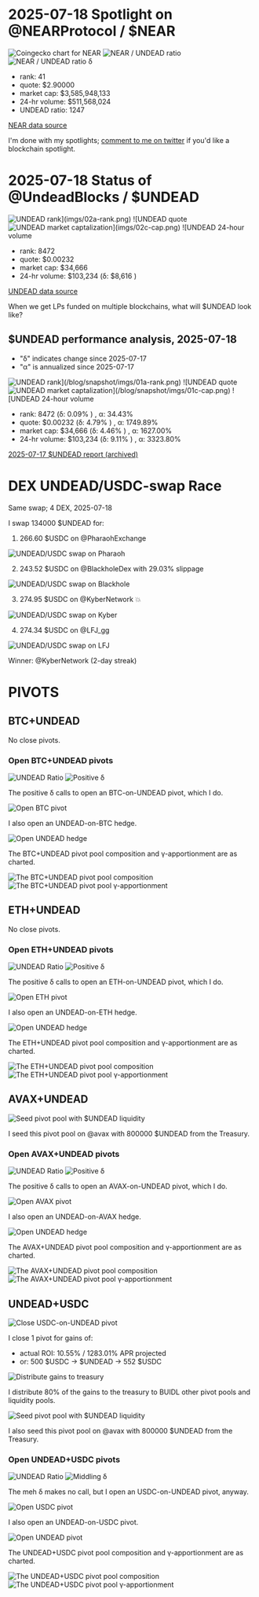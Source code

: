 # 2025-07-18 Spotlight on @NEARProtocol / $NEAR 

![Coingecko chart for NEAR](imgs/01a-near.png) 
![NEAR / UNDEAD ratio](imgs/01b-ratio.png) 
![NEAR / UNDEAD ratio δ](imgs/01c-delta.png) 


* rank: 41 
* quote: $2.90000 
* market cap: $3,585,948,133 
* 24-hr volume: $511,568,024 
* UNDEAD ratio: 1247 

[NEAR data source](https://www.coingecko.com/en/coins/near) 

I'm done with my spotlights; [comment to me on twitter](https://x.com/pivocateur) if you'd like a blockchain spotlight.
# 2025-07-18 Status of @UndeadBlocks / $UNDEAD 

![$UNDEAD rank](imgs/02a-rank.png) 
![$UNDEAD quote](imgs/02b-quote.png) 
![$UNDEAD market captalization](imgs/02c-cap.png) 
![$UNDEAD 24-hour volume](imgs/02d-vol.png) 

* rank: 8472 
* quote: $0.00232 
* market cap: $34,666 
* 24-hr volume: $103,234 (δ: $8,616 ) 


[UNDEAD data source](https://www.coingecko.com/en/coins/undead-blocks) 



When we get LPs funded on multiple blockchains, what will $UNDEAD look like? 

## $UNDEAD performance analysis, 2025-07-18 

* "δ" indicates change since 2025-07-17 
* "α" is annualized since 2025-07-17 

![$UNDEAD rank](/blog/snapshot/imgs/01a-rank.png) 
![$UNDEAD quote](/blog/snapshot/imgs/01b-quote.png) 
![$UNDEAD market captalization](/blog/snapshot/imgs/01c-cap.png) 
![$UNDEAD 24-hour volume](/blog/snapshot/imgs/01d-vol.png) 

* rank: 8472 (δ: 0.09% ) , α: 34.43% 
* quote: $0.00232 (δ: 4.79% ) , α: 1749.89% 
* market cap: $34,666 (δ: 4.46% ) , α: 1627.00% 
* 24-hr volume: $103,234 (δ: 9.11% ) , α: 3323.80% 

[2025-07-17 $UNDEAD report (archived)](https://github.com/pivoteur/biz/tree/main/blog/snapshot) 
# DEX UNDEAD/USDC-swap Race 

Same swap; 4 DEX, 2025-07-18 

I swap 134000 $UNDEAD for: 

1. 266.60 $USDC on @PharaohExchange 

![UNDEAD/USDC swap on Pharaoh](imgs/03a-pharaoh.png) 

2. 243.52 $USDC on @BlackholeDex with 29.03% slippage 

![UNDEAD/USDC swap on Blackhole](imgs/03b-blackhole.png) 

3. 274.95 $USDC on @KyberNetwork 💥 

![UNDEAD/USDC swap on Kyber](imgs/03c-kyber.png) 

4. 274.34 $USDC on @LFJ_gg 

![UNDEAD/USDC swap on LFJ](imgs/03d-lfj.png) 

Winner: @KyberNetwork (2-day streak) 
# PIVOTS 

## BTC+UNDEAD 



No close pivots. 

### Open BTC+UNDEAD pivots 

![UNDEAD Ratio](imgs/04a-ratio.png) 
![Positive δ](imgs/04b-delta.png) 

The positive δ calls to open an BTC-on-UNDEAD pivot, which I do. 

![Open BTC pivot](imgs/04c-open-btc-pivot.png) 

I also open an UNDEAD-on-BTC hedge. 

![Open UNDEAD hedge](imgs/04d-open-undead-hedge.png) 

The BTC+UNDEAD pivot pool composition and γ-apportionment are as charted. 

![The BTC+UNDEAD pivot pool composition](imgs/05a-comp.png) 
![The BTC+UNDEAD pivot pool γ-apportionment](imgs/05b-apport.png) 

## ETH+UNDEAD 



No close pivots. 

### Open ETH+UNDEAD pivots 

![UNDEAD Ratio](imgs/06a-ratio.png) 
![Positive δ](imgs/06b-delta.png) 

The positive δ calls to open an ETH-on-UNDEAD pivot, which I do. 

![Open ETH pivot](imgs/06c-open-eth-pivot.png) 

I also open an UNDEAD-on-ETH hedge. 

![Open UNDEAD hedge](imgs/06d-open-undead-hedge.png) 

The ETH+UNDEAD pivot pool composition and γ-apportionment are as charted. 

![The ETH+UNDEAD pivot pool composition](imgs/07a-comp.png) 
![The ETH+UNDEAD pivot pool γ-apportionment](imgs/07b-apport.png) 
## AVAX+UNDEAD 

![Seed pivot pool with $UNDEAD liquidity](imgs/08-seed-pool.png) 

I seed this pivot pool on @avax with 800000 $UNDEAD from the Treasury. 

### Open AVAX+UNDEAD pivots 

![UNDEAD Ratio](imgs/09a-ratio.png) 
![Positive δ](imgs/09b-delta.png) 

The positive δ calls to open an AVAX-on-UNDEAD pivot, which I do. 

![Open AVAX pivot](imgs/09c-open-avax-pivot.png) 

I also open an UNDEAD-on-AVAX hedge. 

![Open UNDEAD hedge](imgs/09d-open-undead-hedge.png) 

The AVAX+UNDEAD pivot pool composition and γ-apportionment are as charted. 

![The AVAX+UNDEAD pivot pool composition](imgs/10a-comp.png) 
![The AVAX+UNDEAD pivot pool γ-apportionment](imgs/10b-apport.png) 

## UNDEAD+USDC

![Close USDC-on-UNDEAD pivot](imgs/11a-close-usdc-pivot.png)

I close 1 pivot for gains of:

* actual ROI: 10.55% / 1283.01% APR projected
* or: 500 $USDC -> $UNDEAD -> 552 $USDC

![Distribute gains to treasury](imgs/11b-dist-gains.png)

I distribute 80% of the gains to the treasury to BUIDL other pivot pools and liquidity pools.


![Seed pivot pool with $UNDEAD liquidity](imgs/12-seed-pool.png) 

I also seed this pivot pool on @avax with 800000 $UNDEAD from the Treasury. 

### Open UNDEAD+USDC pivots 

![UNDEAD Ratio](imgs/13a-ratio.png) 
![Middling δ](imgs/13b-delta.png) 

The meh δ makes no call, but I open an USDC-on-UNDEAD pivot, anyway. 

![Open USDC pivot](imgs/13c-open-usdc-pivot.png) 

I also open an UNDEAD-on-USDC pivot. 

![Open UNDEAD pivot](imgs/13d-open-undead-pivot.png) 

The UNDEAD+USDC pivot pool composition and γ-apportionment are as charted. 

![The UNDEAD+USDC pivot pool composition](imgs/14a-comp.png) 
![The UNDEAD+USDC pivot pool γ-apportionment](imgs/14b-apport.png) 
